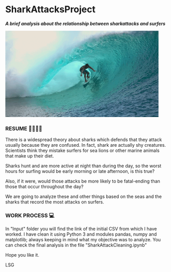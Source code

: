# SharkAttacksProject
**_A brief analysis about the relationship between sharkattacks and surfers_**

![](giphy.gif)

### RESUME 🏄‍♂️🌊🦈

There is a widespread theory about sharks which defends that they attack usually because they are confused. In fact, shark are actually shy creatures. Scientists think they mistake surfers for sea lions or other marine animals that make up their diet.

Sharks hunt and are more active at night than during the day, so the worst hours for surfing would be early morning or late afternoon, is this true?

Also, if it were, would those attacks be more likely to be fatal-ending than those that occur throughout the day?

We are going to analyze these and other things based on the seas and the sharks that record the most attacks on surfers. 

### WORK PROCESS 💻

In "Input" folder you will find the link of the initial CSV from which I have worked.
I have clean it using Python 3 and modules pandas, numpy and matplotlib; always keeping in mind what my objective was to analyze. 
You can check the final analysis in the file "SharkAttackCleaning.ipynb"

Hope you like it.

LSG

